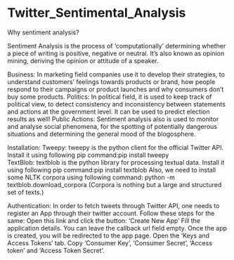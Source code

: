 # Twitter_Sentimental_Analysis

Why sentiment analysis?

Sentiment Analysis is the process of ‘computationally’ determining whether a piece of writing is positive, negative or neutral. It’s also known as opinion mining, deriving the opinion or attitude of a speaker.

Business: In marketing field companies use it to develop their strategies, to understand customers’ feelings towards products or brand, how people respond to their campaigns or product launches and why consumers don’t buy some products.
Politics: In political field, it is used to keep track of political view, to detect consistency and inconsistency between statements and actions at the government level. It can be used to predict election results as well!
Public Actions: Sentiment analysis also is used to monitor and analyse social phenomena, for the spotting of potentially dangerous situations and determining the general mood of the blogosphere.

Installation:
Tweepy: tweepy is the python client for the official Twitter API. Install it using following pip command:pip install tweepy 
TextBlob: textblob is the python library for processing textual data. Install it using following pip command:pip install textblob Also, we need to install some NLTK corpora using following command: python -m textblob.download_corpora (Corpora is nothing but a large and structured set of texts.) 

Authentication: In order to fetch tweets through Twitter API, one needs to register an App through their twitter account. Follow these steps for the same:
Open this link and click the button: ‘Create New App’
Fill the application details. You can leave the callback url field empty.
Once the app is created, you will be redirected to the app page.
Open the ‘Keys and Access Tokens’ tab.
Copy ‘Consumer Key’, ‘Consumer Secret’, ‘Access token’ and ‘Access Token Secret’.
